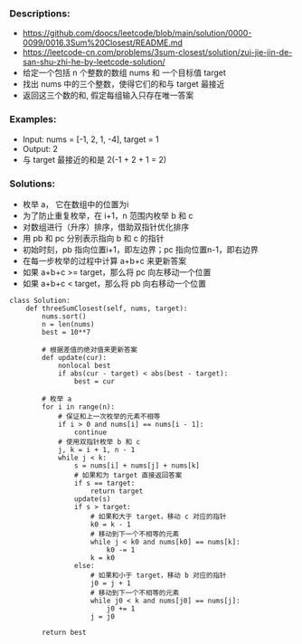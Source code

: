 ### Descriptions:
- https://github.com/doocs/leetcode/blob/main/solution/0000-0099/0016.3Sum%20Closest/README.md
- https://leetcode-cn.com/problems/3sum-closest/solution/zui-jie-jin-de-san-shu-zhi-he-by-leetcode-solution/
- 给定一个包括 n 个整数的数组 nums 和 一个目标值 target
- 找出 nums 中的三个整数，使得它们的和与 target 最接近
- 返回这三个数的和, 假定每组输入只存在唯一答案


### Examples:
- Input: nums = [-1, 2, 1, -4], target = 1
- Output: 2
- 与 target 最接近的和是 2(-1 + 2 + 1 = 2)


### Solutions:
- 枚举 a， 它在数组中的位置为i
- 为了防止重复枚举，在 i+1，n 范围内枚举 b 和 c
- 对数组进行（升序）排序，借助双指针优化排序
- 用 pb 和 pc 分别表示指向 b 和 c 的指针
- 初始时刻，pb 指向位置i+1，即左边界；pc 指向位置n-1，即右边界
- 在每一步枚举的过程中计算 a+b+c 来更新答案
- 如果 a+b+c >= target，那么将 pc 向左移动一个位置
- 如果 a+b+c < target，那么将 pb 向右移动一个位置


```
class Solution:
    def threeSumClosest(self, nums, target):
        nums.sort()
        n = len(nums)
        best = 10**7
        
        # 根据差值的绝对值来更新答案
        def update(cur):
            nonlocal best
            if abs(cur - target) < abs(best - target):
                best = cur
        
        # 枚举 a
        for i in range(n):
            # 保证和上一次枚举的元素不相等
            if i > 0 and nums[i] == nums[i - 1]:
                continue
            # 使用双指针枚举 b 和 c
            j, k = i + 1, n - 1
            while j < k:
                s = nums[i] + nums[j] + nums[k]
                # 如果和为 target 直接返回答案
                if s == target:
                    return target
                update(s)
                if s > target:
                    # 如果和大于 target，移动 c 对应的指针
                    k0 = k - 1
                    # 移动到下一个不相等的元素
                    while j < k0 and nums[k0] == nums[k]:
                        k0 -= 1
                    k = k0
                else:
                    # 如果和小于 target，移动 b 对应的指针
                    j0 = j + 1
                    # 移动到下一个不相等的元素
                    while j0 < k and nums[j0] == nums[j]:
                        j0 += 1
                    j = j0

        return best
```
